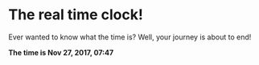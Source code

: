 # The real time clock!

Ever wanted to know what the time is? Well, your journey is about to end!

**The time is Nov 27, 2017, 07:47**